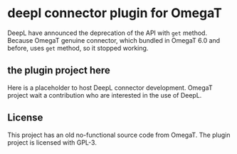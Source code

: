 # deepl connector plugin for OmegaT

DeepL have announced the deprecation of the API with `get` method.
Because OmegaT genuine connector, which bundled in OmegaT 6.0 and before, uses `get` method, so it stopped working.

## the plugin project here

Here is a placeholder to host DeepL connector development.
OmegaT project wait a contribution who are interested in the use of DeepL.

## License

This project has an old no-functional source code from OmegaT. 
The plugin project is licensed with GPL-3.

